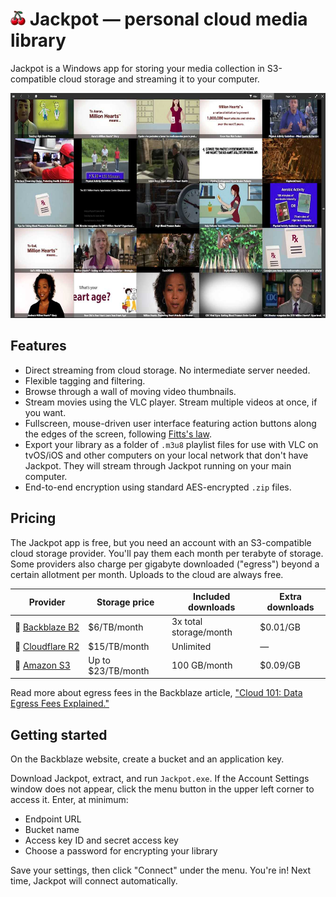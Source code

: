 # <img src="../src/J.App/Resources/App.png" width=24 height=24> Jackpot &mdash; personal cloud media library

Jackpot is a Windows app for storing your media collection in S3-compatible cloud storage and streaming it to your computer.

<img src="img/main-screenshot.jpg" width=640 height=360>

## Features

- Direct streaming from cloud storage. No intermediate server needed.
- Flexible tagging and filtering.
- Browse through a wall of moving video thumbnails.
- Stream movies using the VLC player. Stream multiple videos at once, if you want.
- Fullscreen, mouse-driven user interface featuring action buttons along the edges of the screen, following [Fitts's law](https://en.wikipedia.org/wiki/Fitts%27s_law).
- Export your library as a folder of `.m3u8` playlist files for use with VLC on tvOS/iOS and other computers on your local network that don't have Jackpot. They will stream through Jackpot running on your main computer.
- End-to-end encryption using standard AES-encrypted `.zip` files.

## Pricing

The Jackpot app is free, but you need an account with an S3-compatible cloud storage provider.
You'll pay them each month per terabyte of storage.
Some providers also charge per gigabyte downloaded ("egress") beyond a certain allotment per month.
Uploads to the cloud are always free.

Provider | Storage price | Included downloads | Extra downloads
-- | -- | -- | --
<nobr>🥇 [Backblaze B2](https://www.backblaze.com/cloud-storage)</nobr> | $6/TB/month | 3x total storage/month | $0.01/GB
<nobr>🥈 [Cloudflare R2](https://www.cloudflare.com/developer-platform/r2/)</nobr> | $15/TB/month | Unlimited | &mdash;
<nobr>💸 [Amazon S3](https://aws.amazon.com/s3/)</nobr> | Up to $23/TB/month | 100 GB/month | $0.09/GB

Read more about egress fees in the Backblaze article, ["Cloud 101: Data Egress Fees Explained."](https://www.backblaze.com/blog/cloud-101-data-egress-fees-explained/)

## Getting started

On the Backblaze website, create a bucket and an application key.

Download Jackpot, extract, and run `Jackpot.exe`.
If the Account Settings window does not appear, click the menu button in the upper left corner to access it.
Enter, at minimum:
- Endpoint URL
- Bucket name
- Access key ID and secret access key
- Choose a password for encrypting your library

Save your settings, then click "Connect" under the menu.
You're in!
Next time, Jackpot will connect automatically.

